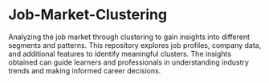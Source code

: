 # Job-Market-Clustering
Analyzing the job market through clustering to gain insights into different segments and patterns. This repository explores job profiles, company data, and additional features to identify meaningful clusters. The insights obtained can guide learners and professionals in understanding industry trends and making informed career decisions.

